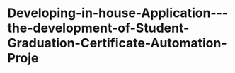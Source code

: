 # Developing-in-house-Application---the-development-of-Student-Graduation-Certificate-Automation-Proje